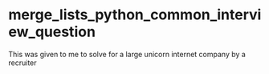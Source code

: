 # merge_lists_python_common_interview_question
This was given to me to solve for a large unicorn internet company by a recruiter
